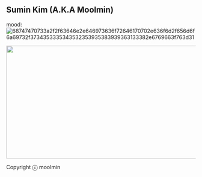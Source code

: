 ## Sumin Kim (A.K.A Moolmin)

mood: ![68747470733a2f2f63646e2e646973636f72646170702e636f6d2f656d6f6a69732f3734353335343532353935383939363133382e6769663f763d31](https://github.com/user-attachments/assets/75bf9991-5141-4191-bc77-6ed5b9a515ae)

<a href="https://github.com/devxb/gitanimals">
<img
  src="https://render.gitanimals.org/farms/moolmin"
  width="600"
  height="300"
/>
</a>
  

Copyright ⓒ moolmin
